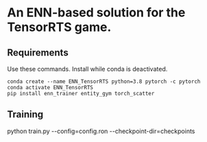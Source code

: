 # An ENN-based solution for the TensorRTS game.
## Requirements
Use these commands.
Install while conda is deactivated.
```
conda create --name ENN_TensorRTS python=3.8 pytorch -c pytorch
conda activate ENN_TensorRTS
pip install enn_trainer entity_gym torch_scatter
```

## Training
python train.py --config=config.ron --checkpoint-dir=checkpoints
